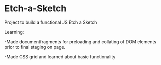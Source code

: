 # Etch-a-Sketch
Project to build a functional JS Etch a Sketch


Learning:

-Made documentfragments for preloading and collating of DOM elements prior to final staging on page. 

-Made CSS grid and learned about basic functionality 

